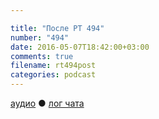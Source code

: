 ```yaml
---

title: "После РТ 494"
number: "494"
date: 2016-05-07T18:42:00+03:00
comments: true
filename: rt494post
categories: podcast
---
```


[аудио](http://cdn.radio-t.com/rt494post.mp3) ● [лог чата ](http://chat.radio-t.com/logs/radio-t-494.html)
<audio src="http://cdn.radio-t.com/rt494post.mp3" preload="none"></audio>

